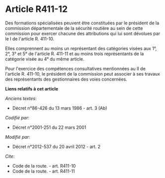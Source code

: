 # Article R411-12

Des formations spécialisées peuvent être constituées par le président de la commission départementale de la sécurité routière
au sein de cette commission pour exercer chacune des attributions qui lui sont dévolues par le I de l'article R. 411-10. 

Elles comprennent au moins un représentant des catégories visées aux 1°, 2°, 3° et 5° de l'article R. 411-11 et au moins
trois représentants de la catégorie visée au 4° du même article. 

Pour l'exercice des compétences consultatives mentionnées au II de l'article R. 411-10, le président de la commission peut
associer à ses travaux des représentants des gestionnaires des voies concernées.

**Liens relatifs à cet article**

_Anciens textes_:

  - Décret n°86-426 du 13 mars 1986 - art. 3 (Ab)

_Codifié par_:

  - Décret n°2001-251 du 22 mars 2001

_Modifié par_:

  - Décret n°2012-537 du 20 avril 2012 - art. 2

_Cite_:

  - Code de la route. - art. R411-10
  - Code de la route. - art. R411-11
